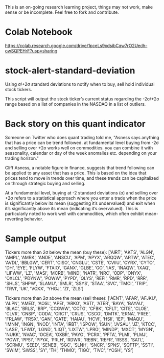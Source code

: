 This is an on-going research learning project, things may not work, make sense or be incomplete. Feel free to fork and contribute.

# Colab Notebook
https://colab.research.google.com/drive/1pceLs9xdsibCqw7rO2Uedh-owSQPEHrF?usp=sharing

# stock-alert-standard-deviation
Using σ/+2σ standard deviations to notify when to buy, sell hold individual stock tickers.

This script will output the stock ticker’s current status regarding the -2σ/+2σ range based on a list of companies in the NASDAQ in a list of outliers.

# Back story on this quant indicator 
Someone on Twitter who does quant trading told me, "Asness says anything that has a price can be trend followed. at fundamental level buying from -2σ and selling over +2σ works well on commodities. you can combine it with seasonality, calendar or day of the week anomalies etc. depending on your trading horizon."

Cliff Asness, a notable figure in finance, suggests that trend following can be applied to any asset that has a price. This is based on the idea that prices tend to move in trends over time, and these trends can be capitalized on through strategic buying and selling.

At a fundamental level, buying at -2 standard deviations (σ) and selling over +2σ refers to a statistical approach where you enter a trade when the price is significantly below its mean (suggesting it’s undervalued) and exit when it’s significantly above its mean (indicating it’s overvalued). This is particularly noted to work well with commodities, which often exhibit mean-reverting behavior.

# Sample output
Tickers more than 2σ below the mean (buy these): 
['AIRT', 'AKTS', 'ALGN', 'AMPL', 'AMRK', 'ANDE', 'ANSCU', 'APM', 'APYX', 'ARQQW', 'ARTW', 'ATEC', 'AVDL', 'BBLGW', 'CERT', 'CISO', 'CNGLU', 'CSTE', 'CVIIU', 'CYRX', 'CYTO', 'DH', 'EYE', 'FLYW', 'FTAIO', 'GANX', 'GLBE', 'GO', 'IAS', 'INAQW', 'IXAQ', 'LIFWW', 'LZ', 'MASI', 'MCRB', 'MIND', 'NATR', 'NRC', 'ODP', 'ONYX', 'OXLCL', 'PDYNW', 'POWW', 'PYPD', 'QLYS', 'REFI', 'RMR', 'RPD', 'RRR', 'SHLS', 'SHPW', 'SLAMU', 'SMLR', 'SSYS', 'STAA', 'SVC', 'TMCI', 'TRIP', 'TRVI', 'UK', 'VOXX', 'YHGJ', 'ZI', 'ZLS']

Tickers more than 2σ above the mean (sell these): 
['AENT', 'AFAR', 'AFJKU', 'ALPN', 'AMED', 'AOSL', 'APEI', 'ARKO', 'ASTI', 'ATER', 'BAYA', 'BAYAU', 'BLAC', 'BRLS', 'BRP', 'CCGWW', 'CCTG', 'CFBK', 'CFLT', 'CITE', 'CLOE', 'CLVR', 'CNSP', 'CODA', 'CRCT', 'CRUS', 'CSCO', 'DMTK', 'ERNA', 'FREE', 'FRLAW', 'FRSX', 'GAN', 'GATE', 'HAIAU', 'HCVI', 'HSII', 'IEP', 'IMAQU', 'IMNN', 'INGN', 'INOD', 'INTA', 'IRBT', 'ISPOW', 'ISUN', 'JVSAU', 'JZ', 'KTCC', 'LASE', 'LFWD', 'LGND', 'LIQT', 'LIXTW', 'LPRO', 'MINDP', 'MXCT', 'MYGN', 'NUKK', 'NVAC', 'OCEA', 'OXBR', 'PAYO', 'PCRX', 'PFTA', 'PLMI', 'PLMJ', 'POWI', 'PPSI', 'PPYA', 'PRLH', 'RDWR', 'REBN', 'REFR', 'RSSS', 'SATL', 'SCRMU', 'SEED', 'SENEB', 'SGC', 'SLNH', 'SNCR', 'SPNS', 'SQFTP', 'SSTI', 'SWIM', 'SWSS', 'SY', 'TH', 'THMO', 'TIGO', 'TIVC', 'YOSH', 'YS']
